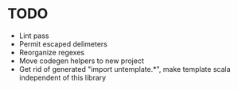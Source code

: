 # TODO

* Lint pass
* Permit escaped delimeters
* Reorganize regexes
* Move codegen helpers to new project
* Get rid of generated  "import untemplate.*", make template scala independent of this library